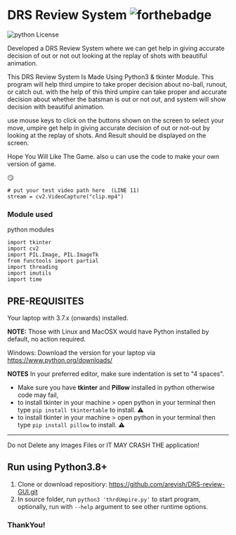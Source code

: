 # DRS Review System  ![forthebadge](https://forthebadge.com/images/badges/made-with-python.svg)

![python License](https://img.shields.io/badge/MADE%20WITH-tkinter-blue.svg)

Developed a DRS Review System where we can get help in giving accurate decision of out or not out looking at the replay of shots with beautiful animation.

This DRS Review System Is Made Using Python3 & tkinter Module.
This program will help third umpire to take proper decision about no-ball, runout, or catch out. with the help of this third umpire can take proper and accurate decision about whether the batsman is out or not out, and system will show decision with beautiful animation.

use mouse keys to click on the buttons shown on the screen to select your move,
umpire get help in giving accurate decision of out or not-out by looking at the replay of shots. And Result should be displayed on the screen.

Hope You Will Like The Game. also u can use the code to make your own version of game.

 :smirk:

```
# put your test video path here  (LINE 11)
stream = cv2.VideoCapture("clip.mp4")
```
### Module used
python modules
```
import tkinter
import cv2
import PIL.Image, PIL.ImageTk
from functools import partial
import threading
import imutils
import time

```

## PRE-REQUISITES
Your laptop with 3.7.x (onwards) installed.

**NOTE:** Those with Linux and MacOSX would have Python installed by default, no action required.

Windows: Download the version for your laptop via https://www.python.org/downloads/

**NOTES**
In your preferred editor, make sure indentation is set to "4 spaces".

* Make sure you have **tkinter** and **Pillow** installed in python otherwise code may fail,
* to install tkinter in your machine > open python in your terminal then type `pip install tkintertable` to install. :warning:
* to install tkinter in your machine > open python in your terminal then type `pip install pillow` to install. :warning:

---

Do not Delete any images Files or IT MAY CRASH THE application!

## Run using Python3.8+
1. Clone or download repositiory: https://github.com/arevish/DRS-review-GUI.git
2. In source folder, run `python3 'thrdUmpire.py'` to start program, optionally, run with `--help` argument to see other runtime options.


### ThankYou!

